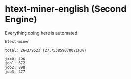 # htext-miner-english (Second Engine)

Everything doing here is automated.

```
htext-miner

total: 2643/9523 (27.75385907802163%)

job0: 596
job1: 672
job2: 898
job3: 477
```